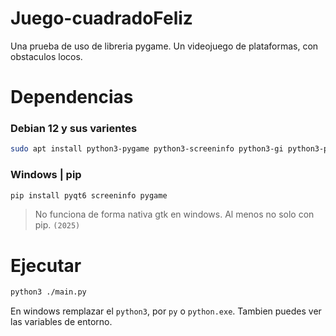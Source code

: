 # Juego-cuadradoFeliz
Una prueba de uso de libreria pygame. Un videojuego de plataformas, con obstaculos locos.

# Dependencias
### Debian 12 y sus varientes
```bash
sudo apt install python3-pygame python3-screeninfo python3-gi python3-pyqt6
```

### Windows | pip
```bash
pip install pyqt6 screeninfo pygame
```
> No funciona de forma nativa gtk en windows. Al menos no solo con pip. `(2025)`

# Ejecutar
```bash
python3 ./main.py
```
En windows remplazar el `python3`, por `py` o `python.exe`. Tambien puedes ver las variables de entorno.

